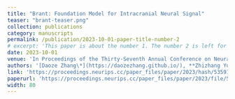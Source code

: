 ```yaml
---
title: "Brant: Foundation Model for Intracranial Neural Signal"
teaser: "brant-teaser.png"
collection: publications
category: manuscripts
permalink: /publication/2023-10-01-paper-title-number-2
# excerpt: 'This paper is about the number 1. The number 2 is left for future work.'
date: 2023-10-01
venue: 'In Proceedings of the Thirty-Seventh Annual Conference on Neural Information Processing Systems'
authors: '[Daoze Zhang\*](https://daozezhang.github.io/), **Zhizhang Yuan**\*, [Yang Yang](http://yangy.org/), [Junru Chen](https://mrnobodycali.github.io/), Jingjing Wang, Yafeng Li (\*: equal contribution)'
link: 'https://proceedings.neurips.cc/paper_files/paper/2023/hash/535915d26859036410b0533804cee788-Abstract-Conference.html'
paperurl: 'https://proceedings.neurips.cc/paper_files/paper/2023/file/535915d26859036410b0533804cee788-Paper-Conference.pdf'
width: 80
---
```

